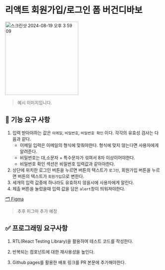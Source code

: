 # 리액트 회원가입/로그인 폼 버건디바보

<img width="236" alt="스크린샷 2024-08-19 오후 3 59 09" src="https://github.com/user-attachments/assets/6884123d-dcec-49b2-ae5f-5a4ea87000bd">

> 예시 이미지입니다.

## 🎯 기능 요구 사항

1. 입력 받아야하는 값은 `이메일`, `비밀번호`, `비밀번호 확인` 이다.
   각각의 유효성 검사는 다음과 같다.
   - 이메일 입력은 이메일의 형식에 맞춰야한다. 형식에 맞지 않는다면 사용자에게 알려준다.
   - 비밀번호는 대,소문자 + 특수문자가 섞여서 8자 이상이어야한다.
   - 비밀번호 확인 섹션은 비밀번호 입력값과 같아야한다.
2. 상단에 위치한 로그인 버튼을 누르면 버튼의 텍스트가 `로그인`, 회원가입 버튼을 누르면 버튼의 텍스트가 `회원가입`으로 변한다.
3. 세개의 입력 값중에 하나라도 유효하지 않을시에 사용자에게 알린다.
4. 제출 버튼을 눌렀을때 입력 값을 담은 `alert`창이 띄워져야한다.

[🗂 Figma](https://www.figma.com/)

> 추후 피그마 추가 예정

## ✅ 프로그래밍 요구사항

1. RTL(React Testing Library)을 활용하여 테스트 코드를 작성한다.

2. 반복되는 컴포넌트에 대한 재사용성을 높인다.

3. Github pages를 활용한 배포 링크를 PR 본문에 추가해야한다.
